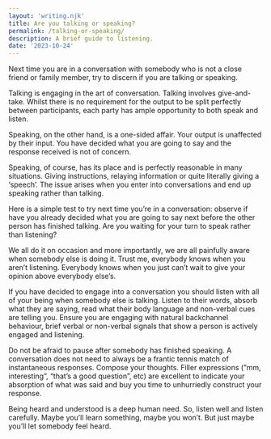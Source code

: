 ```yaml
---
layout: 'writing.njk'
title: Are you talking or speaking?
permalink: /talking-or-speaking/
description: A brief guide to listening.
date: '2023-10-24'
---
```


Next time you are in a conversation with somebody who is not a close friend or family member, try to discern if you are talking or speaking.

Talking is engaging in the art of conversation. Talking involves give-and-take. Whilst there is no requirement for the output to be split perfectly between participants, each party has ample opportunity to both speak and listen.

Speaking, on the other hand, is a one-sided affair. Your output is unaffected by their input. You have decided what you are going to say and the response received is not of concern.

Speaking, of course, has its place and is perfectly reasonable in many situations. Giving instructions, relaying information or quite literally giving a ‘speech’. The issue arises when you enter into conversations and end up speaking rather than talking.

Here is a simple test to try next time you’re in a conversation: observe if have you already decided what you are going to say next before the other person has finished talking. Are you waiting for your turn to speak rather than listening?

We all do it on occasion and more importantly, we are all painfully aware when somebody else is doing it. Trust me, everybody knows when you aren’t listening. Everybody knows when you just can’t wait to give your opinion above everybody else’s.

If you have decided to engage into a conversation you should listen with all of your being when somebody else is talking. Listen to their words, absorb what they are saying, read what their body language and non-verbal cues are telling you. Ensure you are engaging with natural backchannel behaviour, brief verbal or non-verbal signals that show a person is actively engaged and listening.

Do not be afraid to pause after somebody has finished speaking. A conversation does not need to always be a frantic tennis match of instantaneous responses. Compose your thoughts. Filler expressions (”mm, interesting”, “that’s a good question”, etc) are excellent to indicate your absorption of what was said and buy you time to unhurriedly construct your response.

Being heard and understood is a deep human need. So, listen well and listen carefully. Maybe you’ll learn something, maybe you won’t. But just maybe you’ll let somebody feel heard.
